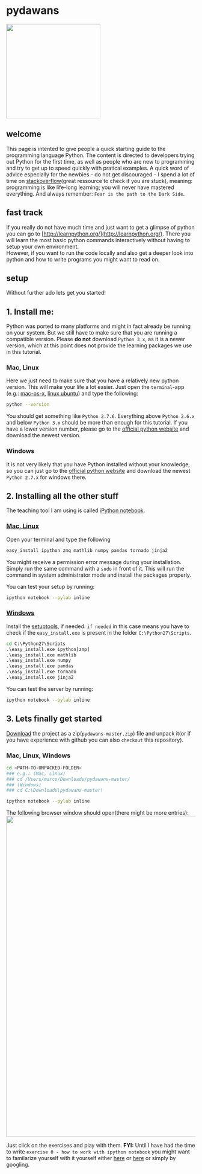 pydawans
========


<img src="http://octodex.github.com/images/octobiwan.jpg" width="250px;">
<!---
more octocat art: http://octodex.github.com/
-->


## welcome
This page is intented to give people a quick starting guide to the programming language Python. The content is directed to developers trying out Python for the first time, as well as people who are new to programming and try to get up to speed quickly with pratical examples. A quick word of advice especially for the newbies - do not get discouraged - I spend a lot of time on [stackoverflow](http://stackoverflow.com/)(great ressource to check if you are stuck), meaning: programming is like life-long learning; you will never have mastered everything. And always remember: `Fear is the path to the Dark Side`.

## fast track
If you really do not have much time and just want to get a glimpse of python you can go to [http://learnpython.org/](http://learnpython.org/). There you will learn the most basic python commands interactively without having to setup your own environment.  
However, if you want to run the code locally and also get a deeper look into python and how to write programs you might want to read on.

## setup
Without further ado lets get you started!

## 1. Install me:
Python was ported to many platforms and might in fact already be running on your system. But we still have to make sure that you are running a compatible version.
Please **do not** download `Python 3.x`, as it is a newer version, which at this point does not provide the learning packages we use in this tutorial.

### Mac, Linux
Here we just need to make sure that you have a relatively new python version. This will make your life a lot easier. Just open the `terminal`-app (e.g.: [mac-os-x](http://en.wikipedia.org/wiki/Terminal_(OS_X)), [linux ubuntu](https://help.ubuntu.com/community/UsingTheTerminal)) and type the following:

```bash
python --version
```

You should get something like `Python 2.7.6`. Everything above `Python 2.6.x` and below `Python 3.x` should be more than enough for this tutorial. If you have a lower version number, please go to the [official python website](http://www.python.org/download/) and download the newest version.

### Windows
 It is not very likely that you have Python installed without your knowledge, so you can just go to the [official python website](http://www.python.org/download/) and download the newest `Python 2.7.x` for windows there. 

## 2. Installing all the other stuff
The teaching tool I am using is called [iPython notebook](http://ipython.org/notebook.html).

### [Mac, Linux](http://ipython.org/ipython-doc/stable/install/install.html#installation-using-easy-install-or-pip)

Open your terminal and type the following
```bash
easy_install ipython zmq mathlib numpy pandas tornado jinja2
```

You might receive a permission error message during your installation. Simply run the same command with a `sudo` in front of it. This will run the command in system administrator mode and install the packages properly.

You can test your setup by running:
```bash
ipython notebook --pylab inline
```

### [Windows](http://ipython.org/ipython-doc/stable/install/install.html#windows)

Install the [setuptools](https://pypi.python.org/pypi/setuptools#windows), if needed. `if needed` in this case means you have to check if the `easy_install.exe` is present in the folder `C:\Python27\Scripts`.

```bat
cd C:\Python27\Scripts
.\easy_install.exe ipython[zmp]
.\easy_install.exe math­lib
.\easy_install.exe numpy
.\easy_install.exe pandas
.\easy_install.exe tornado
.\easy_install.exe jinja2
```

You can test the server by running:
```bash
ipython notebook --pylab inline
```

## 3. Lets finally get started

[Download](https://github.com/marcopashkov/pydawans/archive/master.zip) the project as a zip(`pydawans-master.zip`) file and unpack it(or if you have experience with github you can also `checkout` this repository).

### Mac, Linux, Windows
```bash
cd <PATH-TO-UNPACKED-FOLDER>
### e.g.: (Mac, Linux)
### cd /Users/marco/Downloads/pydawans-master/
### (Windows)
### cd C:\Downloads\pydawans-master\

ipython notebook --pylab inline
```

The following browser window should open(there might be more entries):  
<img src="http://farm6.staticflickr.com/5496/12246516444_a638e4d187_b.jpg" width="850px;">

Just click on the exercises and play with them.
**FYI:** Until I have had the time to write `exercise 0 - how to work with ipython notebook` you might want to familarize yourself with it yourself either [here](http://ipython.org/notebook.html) or [here](http://www.youtube.com/watch?v=vpakMygIu0o) or simply by googling.




